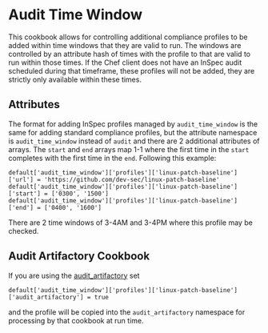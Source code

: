 # Audit Time Window

This cookbook allows for controlling additional compliance profiles to be added within time windows that they are valid to run. The windows are controlled by an attribute hash of times with the profile to that are valid to run within those times. If the Chef client does not have an InSpec audit scheduled during that timeframe, these profiles will not be added, they are strictly only available within these times.

## Attributes

The format for adding InSpec profiles managed by `audit_time_window` is the same for adding standard compliance profiles, but the attribute namespace is `audit_time_window` instead of `audit` and there are 2 additional attributes of arrays. The `start` and `end` arrays map 1-1 where the first time in the `start` completes with the first time in the `end`. Following this example:

    default['audit_time_window']['profiles']['linux-patch-baseline']['url'] = 'https://github.com/dev-sec/linux-patch-baseline'
    default['audit_time_window']['profiles']['linux-patch-baseline']['start'] = ['0300', '1500']
    default['audit_time_window']['profiles']['linux-patch-baseline']['end'] = ['0400', '1600']

There are 2 time windows of 3-4AM and 3-4PM where this profile may be checked.

## Audit Artifactory Cookbook

If you are using the [audit_artifactory](https://github.com/mattray/audit_artifactory-cookbook) set

    default['audit_time_window']['profiles']['linux-patch-baseline']['audit_artifactory'] = true

and the profile will be copied into the `audit_artifactory` namespace for processing by that cookbook at run time.
